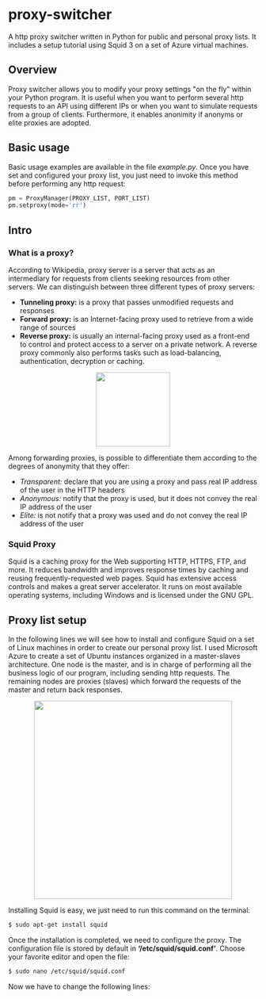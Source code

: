 # proxy-switcher
A http proxy switcher written in Python for public and personal proxy lists. It includes a setup tutorial using Squid 3 on a set of Azure virtual machines.

## Overview
Proxy switcher allows you to modify your proxy settings "on the fly" within your Python program. It is useful when you want to perform several http requests to an API using different IPs or when you want to simulate requests from a group of clients. Furthermore, it enables anonimity if anonyms or elite proxies are adopted.

## Basic usage
Basic usage examples are available in the file *example.py*. Once you have set and configured your proxy list, you just need to invoke this method before performing any http request:

```python
pm = ProxyManager(PROXY_LIST, PORT_LIST)
pm.setproxy(mode='rr')
```

## Intro

### What is a proxy?
According to Wikipedia, proxy server is a server that acts as an intermediary for requests from clients seeking resources from other servers. We can distinguish between three different types of proxy servers:

* **Tunneling proxy:** is a proxy that passes unmodified requests and responses
* **Forward proxy:** is an Internet-facing proxy used to retrieve from a wide range of sources
* **Reverse proxy:** is usually an internal-facing proxy used as a front-end to control and protect access to a server on a private network. A reverse proxy commonly also performs tasks such as load-balancing, authentication, decryption or caching.

<p align="center"><img src="https://deepwebitalia.com/wp-content/uploads/2016/11/proxy.png" height=150px></p>

Among forwarding proxies, is possible to differentiate them according to the degrees of anonymity that they offer:

* *Transparent:* declare that you are using a proxy and pass real IP address of the user in the HTTP headers
* *Anonymous:* notify that the proxy is used, but it does not convey the real IP address of the user
* *Elite:* is not notify that a proxy was used and do not convey the real IP address of the user

### Squid Proxy
Squid is a caching proxy for the Web supporting HTTP, HTTPS, FTP, and more. It reduces bandwidth and improves response times by caching and reusing frequently-requested web pages.  Squid has extensive access  controls and makes a great server accelerator. It runs on most available operating systems, including Windows and is licensed under the GNU GPL.


## Proxy list setup 
In the following lines we will see how to install and configure Squid on a set of Linux machines in order to create our personal proxy list. I used Microsoft Azure to create a set of Ubuntu instances organized in a master-slaves architecture. One node is the master, and is in charge of performing all the business logic of our program, including sending http requests. The remaining nodes are proxies (slaves) which forward the requests of the master and return back responses.

<p align="center"><img height=400px src="https://github.com/tmscarla/proxy-switcher/blob/master/img/proxy_diagram.png"></p>

Installing Squid is easy, we just need to run this command on the terminal:

```bash
$ sudo apt-get install squid
```

Once the installation is completed, we need to configure the proxy. The configuration file is stored by default in **‘/etc/squid/squid.conf‘**. Choose your favorite editor and open the file:

```bash
$ sudo nano /etc/squid/squid.conf
```
Now we have to change the following lines: 

